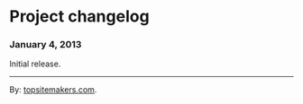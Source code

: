 # Project changelog

### January 4, 2013

Initial release.

<hr>

By: [topsitemakers.com](http://www.topsitemakers.com).
